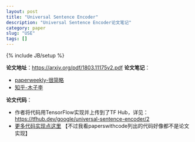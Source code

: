 ```yaml
---
layout: post
title: "Universal Sentence Encoder"
description: "Universal Sentence Encoder论文笔记"
category: paper
slug: "USE"
tags: []
---
```

{% include JB/setup %}

**论文地址**：<https://arxiv.org/pdf/1803.11175v2.pdf>
**论文笔记**：
- [paperweekly-很简略](https://www.paperweekly.site/papers/notes/577)
- [知乎-木子李](https://zhuanlan.zhihu.com/p/35174235)
 
**论文代码**：
- 作者将代码用TensorFlow实现并上传到了TF Hub，详见： <https://tfhub.dev/google/universal-sentence-encoder/2>
- [更多代码实现点这里](https://paperswithcode.com/paper/universal-sentence-encoder)  【不过我看paperswithcode列出的代码好像都不是论文实现】
